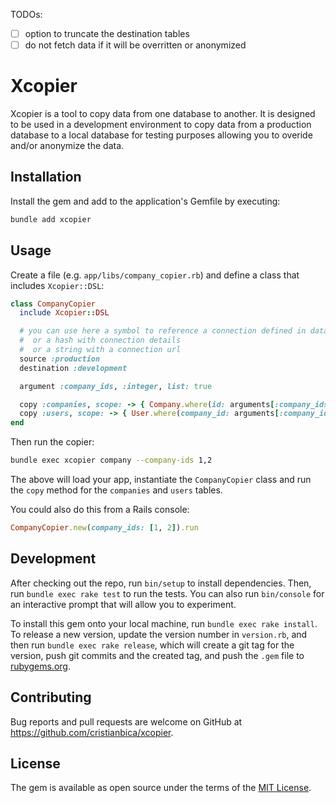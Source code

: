 TODOs:
- [ ] option to truncate the destination tables
- [ ] do not fetch data if it will be overritten or anonymized

# Xcopier

Xcopier is a tool to copy data from one database to another. It is designed to be used in a development environment to copy data from a production database to a local database for testing purposes allowing you to overide and/or anonymize the data.

## Installation

Install the gem and add to the application's Gemfile by executing:

```bash
bundle add xcopier
```

## Usage

Create a file (e.g. `app/libs/company_copier.rb`) and define a class that includes `Xcopier::DSL`:

```ruby
class CompanyCopier
  include Xcopier::DSL

  # you can use here a symbol to reference a connection defined in database.yml
  #  or a hash with connection details
  #  or a string with a connection url
  source :production
  destination :development

  argument :company_ids, :integer, list: true

  copy :companies, scope: -> { Company.where(id: arguments[:company_ids]) }
  copy :users, scope: -> { User.where(company_id: arguments[:company_ids]) }, chunk_size: 4
end
```

Then run the copier:

```bash
bundle exec xcopier company --company-ids 1,2
```

The above will load your app, instantiate the `CompanyCopier` class and run the `copy` method for the `companies` and `users` tables.

You could also do this from a Rails console:

```ruby
CompanyCopier.new(company_ids: [1, 2]).run
```


## Development

After checking out the repo, run `bin/setup` to install dependencies. Then, run `bundle exec rake test` to run the tests. You can also run `bin/console` for an interactive prompt that will allow you to experiment.

To install this gem onto your local machine, run `bundle exec rake install`. To release a new version, update the version number in `version.rb`, and then run `bundle exec rake release`, which will create a git tag for the version, push git commits and the created tag, and push the `.gem` file to [rubygems.org](https://rubygems.org).

## Contributing

Bug reports and pull requests are welcome on GitHub at https://github.com/cristianbica/xcopier.

## License

The gem is available as open source under the terms of the [MIT License](https://opensource.org/licenses/MIT).
